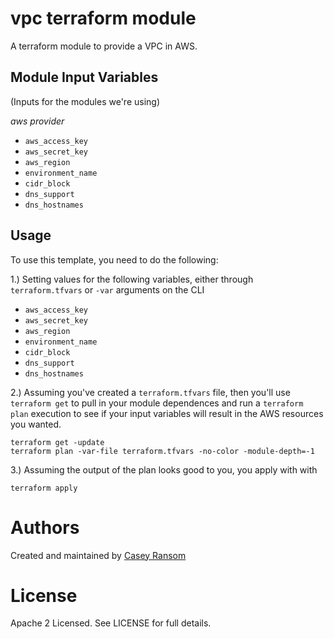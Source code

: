 vpc terraform module
===========

A terraform module to provide a VPC in AWS.


Module Input Variables
----------------------
(Inputs for the modules we're using)

*aws provider*
- `aws_access_key`
- `aws_secret_key`
- `aws_region`
- `environment_name`
- `cidr_block`
- `dns_support`
- `dns_hostnames`

Usage
-----

To use this template, you need to do the following:

1.) Setting values for the following variables, either through `terraform.tfvars` or `-var` arguments on the CLI

- `aws_access_key`
- `aws_secret_key`
- `aws_region`
- `environment_name`
- `cidr_block`
- `dns_support`
- `dns_hostnames`

2.) Assuming you've created a `terraform.tfvars` file, then you'll use `terraform get` to pull in your module dependences and run a `terraform plan` execution to see if your input variables will result in the AWS resources you wanted.

```
terraform get -update
terraform plan -var-file terraform.tfvars -no-color -module-depth=-1
```

3.) Assuming the output of the plan looks good to you, you apply with with

```
terraform apply
```

Authors
=======

Created and maintained by [Casey Ransom](https://github.com/cransom)

License
=======

Apache 2 Licensed. See LICENSE for full details.
